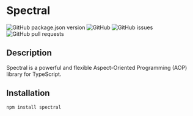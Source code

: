 # Spectral

![GitHub package.json version](https://img.shields.io/github/package-json/v/YourUsername/spectral)
![GitHub](https://img.shields.io/github/license/YourUsername/spectral)
![GitHub issues](https://img.shields.io/github/issues/YourUsername/spectral)
![GitHub pull requests](https://img.shields.io/github/issues-pr/YourUsername/spectral)

## Description

Spectral is a powerful and flexible Aspect-Oriented Programming (AOP) library for TypeScript.

## Installation

```bash
npm install spectral
